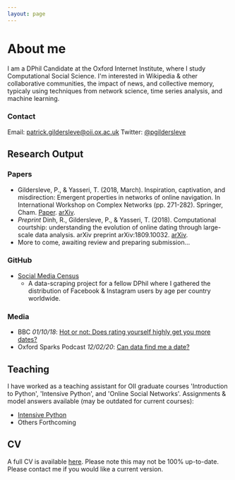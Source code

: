 ```yaml
---
layout: page
---
```


# About me

I am a DPhil Candidate at the Oxford Internet Institute, where I study Computational Social Science. I'm interested in Wikipedia & other collaborative communities, the impact of news, and collective memory, typicaly using techniques from network science, time series analysis, and machine learning.

### Contact
Email: [patrick.gildersleve@oii.ox.ac.uk](patrick.gildersleve@oii.ox.ac.uk)
Twitter: [@pgildersleve](https://twitter.com/pgildersleve)

## Research Output

### Papers
- Gildersleve, P., & Yasseri, T. (2018, March). Inspiration, captivation, and misdirection: Emergent properties in networks of online navigation. In International Workshop on Complex Networks (pp. 271-282). Springer, Cham. [Paper](https://link.springer.com/chapter/10.1007/978-3-319-73198-8_23). [arXiv](https://arxiv.org/abs/1710.03326).
- _Preprint_ Dinh, R., Gildersleve, P., & Yasseri, T. (2018). Computational courtship: understanding the evolution of online dating through large-scale data analysis. arXiv preprint arXiv:1809.10032. [arXiv](https://arxiv.org/abs/1809.10032).
- More to come, awaiting review and preparing submission...

### GitHub
- [Social Media Census](https://github.com/pgilders/Social-Media-Census)
  - A data-scraping project for a fellow DPhil where I gathered the distribution of Facebook & Instagram users by age per country worldwide.

### Media
- BBC _01/10/18_: [Hot or not: Does rating yourself highly get you more dates?](https://www.bbc.com/news/av/technology-45700838/hot-or-not-does-rating-yourself-highly-get-you-more-dates)
- Oxford Sparks Podcast _12/02/20_: [Can data find me a date?](https://www.oxfordsparks.ox.ac.uk/content/can-data-find-me-date)

## Teaching
I have worked as a teaching assistant for OII graduate courses 'Introduction to Python', 'Intensive Python', and 'Online Social Networks'. Assignments & model answers available (may be outdated for current courses):
- [Intensive Python](https://github.com/pgilders/OII-PySDS-ModelAnswers)
- Others Forthcoming

## CV
A full CV is available [here](files/CV.pdf). Please note this may not be 100% up-to-date. Please contact me if you would like a current version.
